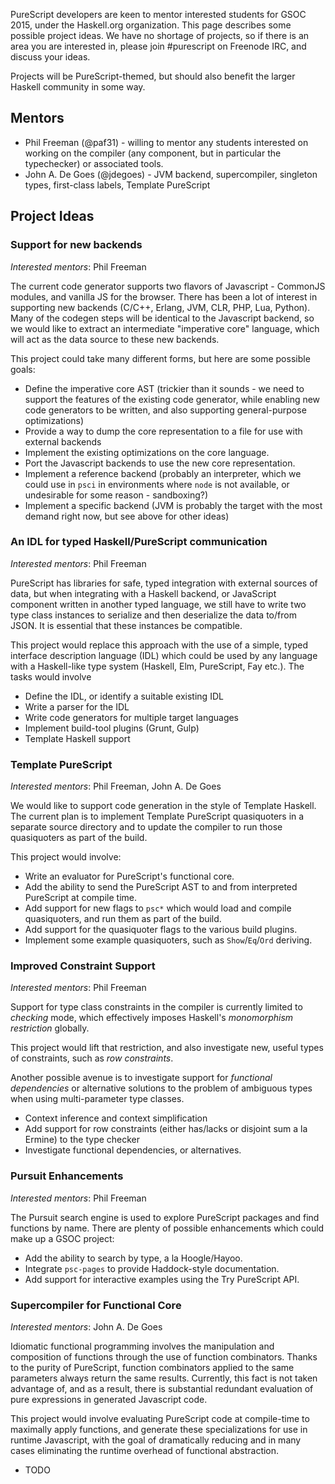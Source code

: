 PureScript developers are keen to mentor interested students for GSOC 2015, under the Haskell.org organization. This page describes some possible project ideas. We have no shortage of projects, so if there is an area you are interested in, please join #purescript on Freenode IRC, and discuss your ideas.

Projects will be PureScript-themed, but should also benefit the larger Haskell community in some way.

## Mentors

- Phil Freeman (@paf31) - willing to mentor any students interested on working on the compiler (any component, but in particular the typechecker) or associated tools.
- John A. De Goes (@jdegoes) - JVM backend, supercompiler, singleton types, first-class labels, Template PureScript

## Project Ideas

### Support for new backends

_Interested mentors_: Phil Freeman

The current code generator supports two flavors of Javascript - CommonJS modules, and vanilla JS for the browser. There has been a lot of interest in supporting new backends (C/C++, Erlang, JVM, CLR, PHP, Lua, Python). Many of the codegen steps will be identical to the Javascript backend, so we would like to extract an intermediate "imperative core" language, which will act as the data source to these new backends.

This project could take many different forms, but here are some possible goals:

- Define the imperative core AST (trickier than it sounds - we need to support the features of the existing code generator, while enabling new code generators to be written, and also supporting general-purpose optimizations)
- Provide a way to dump the core representation to a file for use with external backends
- Implement the existing optimizations on the core language.
- Port the Javascript backends to use the new core representation.
- Implement a reference backend (probably an interpreter, which we could use in `psci` in environments where `node` is not available, or undesirable for some reason - sandboxing?)
- Implement a specific backend (JVM is probably the target with the most demand right now, but see above for other ideas)

### An IDL for typed Haskell/PureScript communication

_Interested mentors_: Phil Freeman

PureScript has libraries for safe, typed integration with external sources of data, but when integrating with a Haskell backend, or JavaScript component written in another typed language, we still have to write two type class instances to serialize and then deserialize the data to/from JSON. It is essential that these instances be compatible.

This project would replace this approach with the use of a simple, typed interface description language (IDL) which could be used by any language with a Haskell-like type system (Haskell, Elm, PureScript, Fay etc.). The tasks would involve

- Define the IDL, or identify a suitable existing IDL
- Write a parser for the IDL
- Write code generators for multiple target languages
- Implement build-tool plugins (Grunt, Gulp)
- Template Haskell support

### Template PureScript

_Interested mentors_: Phil Freeman, John A. De Goes

We would like to support code generation in the style of Template Haskell. The current plan is to implement Template PureScript quasiquoters in a separate source directory and to update the compiler to run those quasiquoters as part of the build.

This project would involve:

- Write an evaluator for PureScript's functional core.
- Add the ability to send the PureScript AST to and from interpreted PureScript at compile time.
- Add support for new flags to `psc*` which would load and compile quasiquoters, and run them as part of the build.
- Add support for the quasiquoter flags to the various build plugins.
- Implement some example quasiquoters, such as `Show`/`Eq`/`Ord` deriving.

### Improved Constraint Support

_Interested mentors_: Phil Freeman

Support for type class constraints in the compiler is currently limited to _checking_ mode, which effectively imposes Haskell's _monomorphism restriction_ globally.

This project would lift that restriction, and also investigate new, useful types of constraints, such as _row constraints_.

Another possible avenue is to investigate support for _functional dependencies_ or alternative solutions to the problem of ambiguous types when using multi-parameter type classes.

- Context inference and context simplification
- Add support for row constraints (either has/lacks or disjoint sum a la Ermine) to the type checker
- Investigate functional dependencies, or alternatives.

### Pursuit Enhancements

_Interested mentors_: Phil Freeman

The Pursuit search engine is used to explore PureScript packages and find functions by name. There are plenty of possible enhancements which could make up a GSOC project:

- Add the ability to search by type, a la Hoogle/Hayoo.
- Integrate `psc-pages` to provide Haddock-style documentation.
- Add support for interactive examples using the Try PureScript API.

### Supercompiler for Functional Core

_Interested mentors_: John A. De Goes

Idiomatic functional programming involves the manipulation and composition of functions through the use of function combinators. Thanks to the purity of PureScript, function combinators applied to the same parameters always return the same results. Currently, this fact is not taken advantage of, and as a result, there is substantial redundant evaluation of pure expressions in generated Javascript code.

This project would involve evaluating PureScript code at compile-time to maximally apply functions, and generate these specializations for use in runtime Javascript, with the goal of dramatically reducing and in many cases eliminating the runtime overhead of functional abstraction.

 - TODO